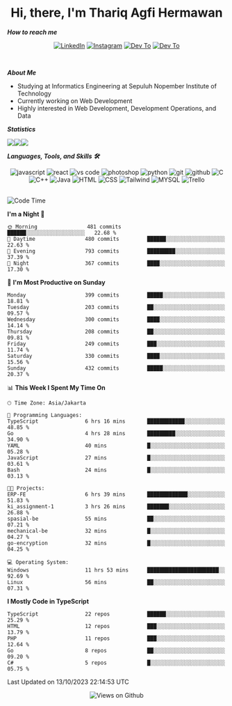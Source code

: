 <div align="center">
  <h1>Hi, there, I'm Thariq Agfi Hermawan</h1>
</div>


***How to reach me***
<p align='center'>
   <a href="https://www.linkedin.com/in/thariqagfihermawan" target="_blank"><img src="https://img.shields.io/badge/LinkedIn-0077B5?style=for-the-badge&logo=linkedin&logoColor=white" alt="LinkedIn"></a>
   <a href="https://www.instagram.com/thoriqagfi" target="_blank"><img src="https://img.shields.io/badge/Instagram-E4405F?style=for-the-badge&logo=instagram&logoColor=white" alt="Instagram"></a>
   <a href="https://medium.com/@thoriq.aghfi60" target="_blank"><img src="https://img.shields.io/badge/Medium-12100E?style=for-the-badge&logo=medium&logoColor=white" alt="Dev To"></a>
   <a href="https://linktr.ee/thoriqagfi" target="_blank"><img src="https://img.shields.io/badge/linktree-1de9b6?style=for-the-badge&logo=linktree&logoColor=white" alt="Dev To"></a>
</p>

<br>

***About Me***
- Studying at Informatics Engineering at Sepuluh Nopember Institute of Technology
- Currently working on Web Development
- Highly interested in Web Development, Development Operations, and Data

***Statistics***

<!-- [![GitHub Streak](http://github-readme-streak-stats.herokuapp.com?user=thoriqagfi&theme=dark)](https://git.io/streak-stats) -->

<div align="center">
  <div style="display: flex;">
    <img src="http://github-readme-streak-stats.herokuapp.com?user=thoriqagfi&theme=chartreuse-dark"/>
    <img src="https://github-readme-stats.vercel.app/api/top-langs/?username=thoriqagfi&layout=compact&&theme=chartreuse-dark&langs_count=8)](https://github.com/thoriqagfi"/>
    <img src="https://github-readme-stats.vercel.app/api?username=thoriqagfi&show_icons=true&theme=chartreuse-dark"/>
  </div>
</div>

<!-- [![Top Langs](https://github-readme-stats.vercel.app/api/top-langs/?username=thoriqagfi&layout=compact&&theme=chartreuse-dark&langs_count=8)](https://github.com/thoriqagfi)
< ![Agfi's GitHub stats](https://github-readme-stats.vercel.app/api?username=thoriqagfi&show_icons=true&theme=chartreuse-dark) -->

***Languages, Tools, and Skills 🛠***

  <div align="center">
    <img src="https://img.shields.io/badge/JavaScript-F7DF1E?style=for-the-badge&logo=javascript&logoColor=black" alt="javascript" />
    <img src="https://img.shields.io/badge/React-61DAFB?style=for-the-badge&logo=react&logoColor=black" alt="react" />
    <img src="https://img.shields.io/badge/vs%20code-007ACC?style=for-the-badge&logo=visual%20studio%20code&logoColor=white" alt="vs code" />
    <img src="https://img.shields.io/badge/adobe%20photoshop-31A8FF?style=for-the-badge&logo=adobe%20photoshop&logoColor=white" alt="photoshop" />
    <img src="https://img.shields.io/badge/python-3776AB?style=for-the-badge&logo=python&logoColor=white" alt="python" />
    <img src="https://img.shields.io/badge/Git-F05032?style=for-the-badge&logo=git&logoColor=white" alt="git" />
    <img src="https://img.shields.io/badge/GitHub-100000?style=for-the-badge&logo=github&logoColor=white" alt="github" />
    <img src="https://img.shields.io/badge/c-%2300599C.svg?style=for-the-badge&logo=c&logoColor=white" alt="C" />
    <img src="https://img.shields.io/badge/c++-%2300599C.svg?style=for-the-badge&logo=c%2B%2B&logoColor=white" alt="C++" />
    <img src="https://img.shields.io/badge/Java-ED8B00?style=for-the-badge&logo=java&logoColor=white" alt="Java"/>
    <img src="https://img.shields.io/badge/HTML5-E34F26?style=for-the-badge&logo=html5&logoColor=white" alt="HTML" />
    <img src="https://img.shields.io/badge/CSS-239120?&style=for-the-badge&logo=css3&logoColor=white" alt ="CSS" />
    <img src="https://img.shields.io/badge/tailwindcss-%2338B2AC.svg?style=for-the-badge&logo=tailwind-css&logoColor=white" alt="Tailwind" />
    <img src="https://img.shields.io/badge/MySQL-00000F?style=for-the-badge&logo=mysql&logoColor=white" alt="MYSQL" />
    <img src="https://img.shields.io/badge/Trello-%23026AA7.svg?style=for-the-badge&logo=Trello&logoColor=white" alt="Trello" />
  </div><br>

<!--START_SECTION:waka-->
![Code Time](http://img.shields.io/badge/Code%20Time-695%20hrs%2014%20mins-blue)

**I'm a Night 🦉** 

```text
🌞 Morning                481 commits         ██████░░░░░░░░░░░░░░░░░░░   22.68 % 
🌆 Daytime                480 commits         ██████░░░░░░░░░░░░░░░░░░░   22.63 % 
🌃 Evening                793 commits         █████████░░░░░░░░░░░░░░░░   37.39 % 
🌙 Night                  367 commits         ████░░░░░░░░░░░░░░░░░░░░░   17.30 % 
```
📅 **I'm Most Productive on Sunday** 

```text
Monday                   399 commits         █████░░░░░░░░░░░░░░░░░░░░   18.81 % 
Tuesday                  203 commits         ██░░░░░░░░░░░░░░░░░░░░░░░   09.57 % 
Wednesday                300 commits         ████░░░░░░░░░░░░░░░░░░░░░   14.14 % 
Thursday                 208 commits         ██░░░░░░░░░░░░░░░░░░░░░░░   09.81 % 
Friday                   249 commits         ███░░░░░░░░░░░░░░░░░░░░░░   11.74 % 
Saturday                 330 commits         ████░░░░░░░░░░░░░░░░░░░░░   15.56 % 
Sunday                   432 commits         █████░░░░░░░░░░░░░░░░░░░░   20.37 % 
```


📊 **This Week I Spent My Time On** 

```text
🕑︎ Time Zone: Asia/Jakarta

💬 Programming Languages: 
TypeScript               6 hrs 16 mins       ████████████░░░░░░░░░░░░░   48.85 % 
Go                       4 hrs 28 mins       █████████░░░░░░░░░░░░░░░░   34.90 % 
YAML                     40 mins             █░░░░░░░░░░░░░░░░░░░░░░░░   05.28 % 
JavaScript               27 mins             █░░░░░░░░░░░░░░░░░░░░░░░░   03.61 % 
Bash                     24 mins             █░░░░░░░░░░░░░░░░░░░░░░░░   03.13 % 

🐱‍💻 Projects: 
ERP-FE                   6 hrs 39 mins       █████████████░░░░░░░░░░░░   51.83 % 
ki_assignment-1          3 hrs 26 mins       ███████░░░░░░░░░░░░░░░░░░   26.88 % 
spasial-be               55 mins             ██░░░░░░░░░░░░░░░░░░░░░░░   07.21 % 
mechanical-be            32 mins             █░░░░░░░░░░░░░░░░░░░░░░░░   04.27 % 
go-encryption            32 mins             █░░░░░░░░░░░░░░░░░░░░░░░░   04.25 % 

💻 Operating System: 
Windows                  11 hrs 53 mins      ███████████████████████░░   92.69 % 
Linux                    56 mins             ██░░░░░░░░░░░░░░░░░░░░░░░   07.31 % 
```

**I Mostly Code in TypeScript** 

```text
TypeScript               22 repos            ██████░░░░░░░░░░░░░░░░░░░   25.29 % 
HTML                     12 repos            ███░░░░░░░░░░░░░░░░░░░░░░   13.79 % 
PHP                      11 repos            ███░░░░░░░░░░░░░░░░░░░░░░   12.64 % 
Go                       8 repos             ██░░░░░░░░░░░░░░░░░░░░░░░   09.20 % 
C#                       5 repos             █░░░░░░░░░░░░░░░░░░░░░░░░   05.75 % 
```




 Last Updated on 13/10/2023 22:14:53 UTC
<!--END_SECTION:waka-->

<div align="center">
<img src="https://komarev.com/ghpvc/?username=thoriqagfi&color=blue" alt="Views on Github" />
</div>